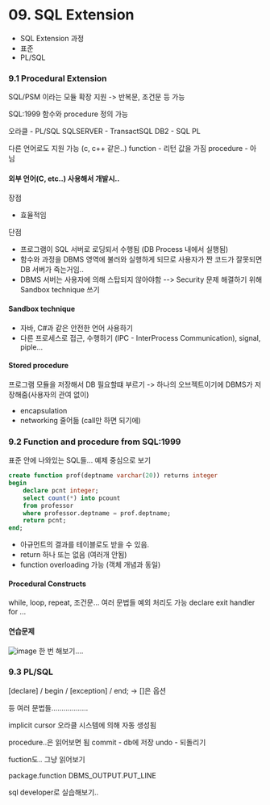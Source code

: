 # 09. SQL Extension
- SQL Extension 과정
- 표준
- PL/SQL

### 9.1 Procedural Extension
SQL/PSM 이라는 모듈 확장 지원
-> 반복문, 조건문 등 가능

SQL:1999
함수와 procedure 정의 가능

오라클 - PL/SQL
SQLSERVER - TransactSQL
DB2 - SQL PL

다른 언어로도 지원 가능 (c, c++ 같은..)
function - 리턴 값을 가짐
procedure - 아님

#### 외부 언어(C, etc..) 사용해서 개발시..
장점
- 효율적임

단점
- 프로그램이 SQL 서버로 로딩되서 수행됨 (DB Process 내에서 실행됨)
- 함수와 과정을 DBMS 영역에 불러와 실행하게 되므로 사용자가 짠 코드가 잘못되면 DB 서버가 죽는거임..
- DBMS 서버는 사용자에 의해 스탑되지 않아야함
--> Security 문제 해결하기 위해 Sandbox technique 쓰기

#### Sandbox technique
- 자바, C#과 같은 안전한 언어 사용하기
- 다른 프로세스로 접근, 수행하기 (IPC - InterProcess Communication), signal, piple...

#### Stored procedure
프로그램 모듈을 저장해서 DB 필요할떄 부르기
-> 하나의 오브젝트이기에 DBMS가 저장해줌(사용자의 관여 없이)

- encapsulation
- networking 줄어듦 (call만 하면 되기에)

### 9.2 Function and procedure from SQL:1999
표준 안에 나와있는 SQL들...
예제 중심으로 보기
```SQL
create function prof(deptname varchar(20)) returns integer
begin
    declare pcnt integer;
    select count(*) into pcount
    from professor
    where professor.deptname = prof.deptname;
    return pcnt;
end;
```
- 아규먼트의 결과를 테이블로도 받을 수 있음.
- return 하나 또는 없음 (여러개 안됨)
- function overloading 가능 (객체 개념과 동일)

#### Procedural Constructs
while, loop, repeat, 조건문... 여러 문법들
예외 처리도 가능 
declare exit handler for ...

#### 연습문제
![image](https://github.com/ssoxong/ssoxong.github.io/assets/112956015/bdc1a957-bc28-4922-be30-863ad9643d30)
한 번 해보기....


### 9.3 PL/SQL
[declare] / begin / [exception] / end; 
-> []은 옵션
 
등 여러 문법들..................

implicit cursor
오라클 시스템에 의해 자동 생성됨

procedure..은 읽어보면 됨
commit - db에 저장
undo - 되돌리기

fuction도.. 그냥 읽어보기

package.function
DBMS_OUTPUT.PUT_LINE

sql developer로 실습해보기..